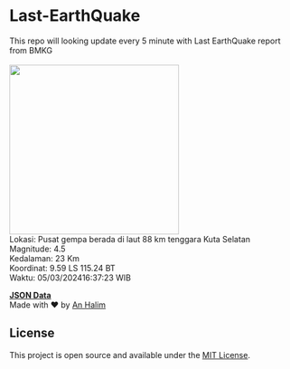 # Last-EarthQuake
This repo will looking update every 5 minute with Last EarthQuake report from BMKG
<br>
<br>
<img src="https://static.bmkg.go.id/20240305163723.mmi.jpg" width="300"/>
<br>
Lokasi: Pusat gempa berada di laut 88 km tenggara Kuta Selatan <br>
Magnitude: 4.5 <br>
Kedalaman: 23 Km <br>
Koordinat: 9.59 LS 115.24 BT <br>
Waktu: 05/03/202416:37:23 WIB <br>

<a href="./data/data.json">**JSON Data**</a>
<br>
Made with ❤️ by <a href="https://github.com/an-halim">An Halim</a>
## License

This project is open source and available under the [MIT License](LICENSE).
